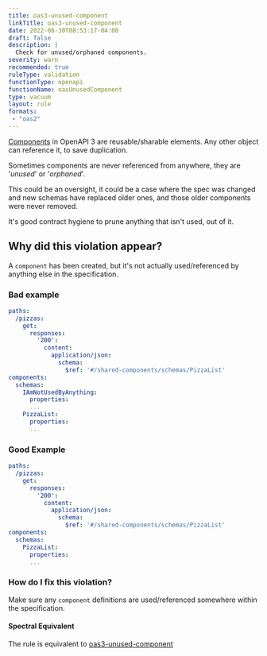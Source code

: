 ```yaml
---
title: oas3-unused-component
linkTitle: oas3-unused-component
date: 2022-06-30T08:53:17-04:00
draft: false
description: |
  Check for unused/orphaned components.
severity: warn
recommended: true
ruleType: validation
functionType: openapi
functionName: oasUnusedComponent
type: vacuum
layout: rule
formats:
 - "oas2"
---
```


[Components](https://swagger.io/specification/#components-object) in OpenAPI 3 are reusable/sharable 
elements. Any other object can reference it, to save duplication.

Sometimes components are never referenced from anywhere, they are '_unused_' or '_orphaned_'.

This could be an oversight, it could be a case where the spec was changed and new schemas have replaced older ones, 
and those older components were never removed.

It's good contract hygiene to prune anything that isn't used, out of it.

## Why did this violation appear?

A `component` has been created, but it's not actually used/referenced by anything else in the specification.

### Bad example

```yaml
paths:
  /pizzas:
    get:
      responses:
        '200':
          content:
            application/json:
              schema:
                $ref: '#/shared-components/schemas/PizzaList'
components:
  schemas:
    IAmNotUsedByAnything:
      properties:
      ...  
    PizzaList:
      properties:
      ...
```
### Good Example

```yaml
paths:
  /pizzas:
    get:
      responses:
        '200':
          content:
            application/json:
              schema:
                $ref: '#/shared-components/schemas/PizzaList'
components:
  schemas:
    PizzaList:
      properties:
      ...
```

### How do I fix this violation?

Make sure any `component` definitions are used/referenced somewhere within the specification.

#### Spectral Equivalent

The rule is equivalent to [oas3-unused-component](https://meta.stoplight.io/docs/spectral/4dec24461f3af-open-api-rules#oas3-unused-component)